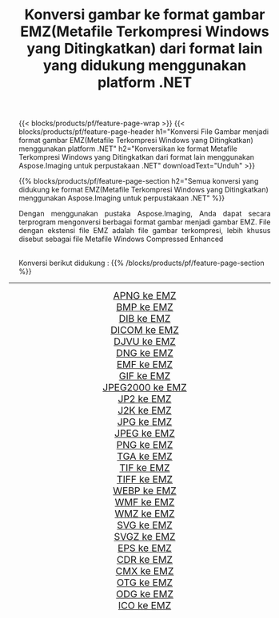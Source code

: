 ﻿---
title: Konversi gambar ke format gambar EMZ(Metafile Terkompresi Windows yang Ditingkatkan) dari format lain yang didukung menggunakan platform .NET 
weight: 3920
url: /id/net/conversion/to/emz 
lang: id
langdirlevel: 2
locales: zh-hans,ja,it,ru,de,es,fr,nl,id,lt,pl,pt,vi,tr,ko,zh-hant,ar,hi,th,sv,cs,uk,he
description: Menggunakan Aspose.Imaging untuk pustaka .NET, mudah untuk mengonversi ke EMZ(Metafile Terkompresi Windows yang Ditingkatkan) dari format gambar lain yang didukung
---

{{< blocks/products/pf/feature-page-wrap >}}
{{< blocks/products/pf/feature-page-header h1="Konversi File Gambar menjadi format gambar EMZ(Metafile Terkompresi Windows yang Ditingkatkan) menggunakan platform .NET" h2="Konversikan ke format Metafile Terkompresi Windows yang Ditingkatkan dari format lain menggunakan Aspose.Imaging untuk perpustakaan .NET" downloadText="Unduh" >}}


{{% blocks/products/pf/feature-page-section  h2="Semua konversi yang didukung ke format EMZ(Metafile Terkompresi Windows yang Ditingkatkan) menggunakan Aspose.Imaging untuk perpustakaan .NET" %}}
<p align=justify>Dengan menggunakan pustaka Aspose.Imaging, Anda dapat secara terprogram mengonversi berbagai format gambar menjadi gambar EMZ. File dengan ekstensi file EMZ adalah file gambar terkompresi, lebih khusus disebut sebagai file Metafile Windows Compressed Enhanced</p>
<br/>
Konversi berikut didukung :
{{% /blocks/products/pf/feature-page-section %}}
<div class="container-fluid productfamilypage bg-gray">
    <div class="convertypes bg-gray agp-content section">
        <div class="container">
		<hr style="margin-left:-20px;"/>
		<div class="row other-converters" style="gap: 10px;font-size: 19px;text-align:center;">
		    <div class='col-md-2 other-converter remove-lp remove-rp'><a href="/imaging/id/net/conversion/apng-to-emz" style="padding:15px;">APNG ke EMZ</a></div>
<div class='col-md-2 other-converter remove-lp remove-rp'><a href="/imaging/id/net/conversion/bmp-to-emz" style="padding:15px;">BMP ke EMZ</a></div>
<div class='col-md-2 other-converter remove-lp remove-rp'><a href="/imaging/id/net/conversion/dib-to-emz" style="padding:15px;">DIB ke EMZ</a></div>
<div class='col-md-2 other-converter remove-lp remove-rp'><a href="/imaging/id/net/conversion/dicom-to-emz" style="padding:15px;">DICOM ke EMZ</a></div>
<div class='col-md-2 other-converter remove-lp remove-rp'><a href="/imaging/id/net/conversion/djvu-to-emz" style="padding:15px;">DJVU ke EMZ</a></div>
<div class='col-md-2 other-converter remove-lp remove-rp'><a href="/imaging/id/net/conversion/dng-to-emz" style="padding:15px;">DNG ke EMZ</a></div>
<div class='col-md-2 other-converter remove-lp remove-rp'><a href="/imaging/id/net/conversion/emf-to-emz" style="padding:15px;">EMF ke EMZ</a></div>
<div class='col-md-2 other-converter remove-lp remove-rp'><a href="/imaging/id/net/conversion/gif-to-emz" style="padding:15px;">GIF ke EMZ</a></div>
<div class='col-md-2 other-converter remove-lp remove-rp'><a href="/imaging/id/net/conversion/jpeg2000-to-emz" style="padding:15px;">JPEG2000 ke EMZ</a></div>
<div class='col-md-2 other-converter remove-lp remove-rp'><a href="/imaging/id/net/conversion/jp2-to-emz" style="padding:15px;">JP2 ke EMZ</a></div>
<div class='col-md-2 other-converter remove-lp remove-rp'><a href="/imaging/id/net/conversion/j2k-to-emz" style="padding:15px;">J2K ke EMZ</a></div>
<div class='col-md-2 other-converter remove-lp remove-rp'><a href="/imaging/id/net/conversion/jpg-to-emz" style="padding:15px;">JPG ke EMZ</a></div>
<div class='col-md-2 other-converter remove-lp remove-rp'><a href="/imaging/id/net/conversion/jpeg-to-emz" style="padding:15px;">JPEG ke EMZ</a></div>
<div class='col-md-2 other-converter remove-lp remove-rp'><a href="/imaging/id/net/conversion/png-to-emz" style="padding:15px;">PNG ke EMZ</a></div>
<div class='col-md-2 other-converter remove-lp remove-rp'><a href="/imaging/id/net/conversion/tga-to-emz" style="padding:15px;">TGA ke EMZ</a></div>
<div class='col-md-2 other-converter remove-lp remove-rp'><a href="/imaging/id/net/conversion/tif-to-emz" style="padding:15px;">TIF ke EMZ</a></div>
<div class='col-md-2 other-converter remove-lp remove-rp'><a href="/imaging/id/net/conversion/tiff-to-emz" style="padding:15px;">TIFF ke EMZ</a></div>
<div class='col-md-2 other-converter remove-lp remove-rp'><a href="/imaging/id/net/conversion/webp-to-emz" style="padding:15px;">WEBP ke EMZ</a></div>
<div class='col-md-2 other-converter remove-lp remove-rp'><a href="/imaging/id/net/conversion/wmf-to-emz" style="padding:15px;">WMF ke EMZ</a></div>
<div class='col-md-2 other-converter remove-lp remove-rp'><a href="/imaging/id/net/conversion/wmz-to-emz" style="padding:15px;">WMZ ke EMZ</a></div>
<div class='col-md-2 other-converter remove-lp remove-rp'><a href="/imaging/id/net/conversion/svg-to-emz" style="padding:15px;">SVG ke EMZ</a></div>
<div class='col-md-2 other-converter remove-lp remove-rp'><a href="/imaging/id/net/conversion/svgz-to-emz" style="padding:15px;">SVGZ ke EMZ</a></div>
<div class='col-md-2 other-converter remove-lp remove-rp'><a href="/imaging/id/net/conversion/eps-to-emz" style="padding:15px;">EPS ke EMZ</a></div>
<div class='col-md-2 other-converter remove-lp remove-rp'><a href="/imaging/id/net/conversion/cdr-to-emz" style="padding:15px;">CDR ke EMZ</a></div>
<div class='col-md-2 other-converter remove-lp remove-rp'><a href="/imaging/id/net/conversion/cmx-to-emz" style="padding:15px;">CMX ke EMZ</a></div>
<div class='col-md-2 other-converter remove-lp remove-rp'><a href="/imaging/id/net/conversion/otg-to-emz" style="padding:15px;">OTG ke EMZ</a></div>
<div class='col-md-2 other-converter remove-lp remove-rp'><a href="/imaging/id/net/conversion/odg-to-emz" style="padding:15px;">ODG ke EMZ</a></div>
<div class='col-md-2 other-converter remove-lp remove-rp'><a href="/imaging/id/net/conversion/ico-to-emz" style="padding:15px;">ICO ke EMZ</a></div>
                </div>
        </div>
    </div>
</div>
<br/>

